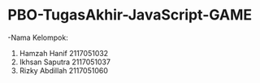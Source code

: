 # PBO-TugasAkhir-JavaScript-GAME

-Nama Kelompok:
1. Hamzah Hanif 2117051032
2. Ikhsan Saputra 2117051037
3. Rizky Abdillah 2117051060
